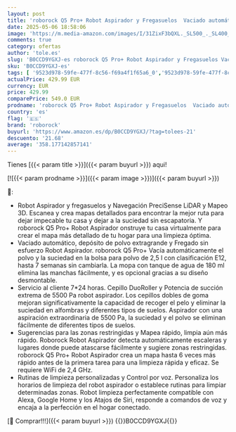 ```yaml
---
layout: post
title: 'roborock Q5 Pro+ Robot Aspirador y Fregasuelos  Vaciado automático  DuoRoller  5500Pa  2.5L Bolsa para Polvo  Tanque de Agua de 180 ml  Robot Aspirador y Navegación PreciSense LiDAR  App/Alexa Negro'
date: 2025-05-06 18:58:06
image: 'https://m.media-amazon.com/images/I/31ZixF3bQXL._SL500_._SL400_.jpg'
comments: true
category: ofertas
author: 'tole.es'
slug: 'B0CCD9YGXJ-es roborock Q5 Pro+ Robot Aspirador y Fregasuelos Vaciado...'
sku: 'B0CCD9YGXJ-es'
tags: [ '9523d978-59fe-477f-8c56-f69a4f1f65a6_0','9523d978-59fe-477f-8c56-f69a4f1f65a6_6201','9523d978-59fe-477f-8c56-f69a4f1f65a6_6801','Arborist Merchandising Root','Aspiración, limpieza y cuidado de suelo y ventanas','Aspiradoras','CML-Kitchen','Hogar y cocina','Robots aspiradores','Self Service','Special Features Stores','Top Brands Kitchen Cleaning','Top Brands Kitchen Selection','roborock','🇪🇸', ]
actualPrice: 429.99 EUR
currency: EUR
price: 429.99
comparePrice: 549.0 EUR
prodname: 'roborock Q5 Pro+ Robot Aspirador y Fregasuelos  Vaciado automático  DuoRoller  5500Pa  2.5L Bolsa para Polvo  Tanque de Agua de 180 ml  Robot Aspirador y Navegación PreciSense LiDAR  App/Alexa Negro'
country: 'es'
flag: '🇪🇸'
brand: 'roborock'
buyurl: 'https://www.amazon.es/dp/B0CCD9YGXJ/?tag=tolees-21'
descuento: '21.68'
average: '358.177142857141'
---
```


Tienes [{{< param title >}}]({{< param buyurl >}}) aqui!

[![{{< param prodname >}}]({{< param image >}})]({{< param buyurl >}})

🔎:

- Robot Aspirador y fregasuelos y Navegación PreciSense LiDAR y Mapeo 3D. Escanea y crea mapas detallados para encontrar la mejor ruta para dejar impecable tu casa y dejar a la suciedad sin escapatoria. Y roborock Q5 Pro+ Robot Aspirador onstruye tu casa virtualmente para crear el mapa más detallado de tu hogar para una limpieza óptima.
- Vaciado automático, depósito de polvo extragrande y Fregado sin esfuerzo Robot Aspirador. roborock Q5 Pro+ Vacía automáticamente el polvo y la suciedad en la bolsa para polvo de 2,5 l con clasificación E12, hasta 7 semanas sin cambiarla. La mopa con tanque de agua de 180 ml elimina las manchas fácilmente, y es opcional gracias a su diseño desmontable.
- Servicio al cliente 7*24 horas. Cepillo DuoRoller y Potencia de succión extrema de 5500 Pa robot aspirador. Los cepillos dobles de goma mejoran significativamente la capacidad de recoger el pelo y eliminar la suciedad en alfombras y diferentes tipos de suelos. Aspirador con una aspiración extraordinaria de 5500 Pa, la suciedad y el polvo se eliminan fácilmente de diferentes tipos de suelos.
- Sugerencias para las zonas restringidas y Mapea rápido, limpia aún más rápido. Roborock Robot Aspirador detecta automáticamente escaleras y lugares donde puede atascarse fácilmente y sugiere zonas restringidas. roborock Q5 Pro+ Robot Aspirador crea un mapa hasta 6 veces más rápido antes de la primera tarea para una limpieza rápida y eficaz. Se requiere WiFi de 2,4 GHz.
- Rutinas de limpieza personalizadas y Control por voz. Personaliza los horarios de limpieza del robot aspirador o establece rutinas para limpiar determinadas zonas. Robot limpieza perfectamente compatible con Alexa, Google Home y los Atajos de Siri, responde a comandos de voz y encaja a la perfección en el hogar conectado.

[🛒 Comprar!!!]({{< param buyurl >}})
{{<world>}}B0CCD9YGXJ{{</world>}}
